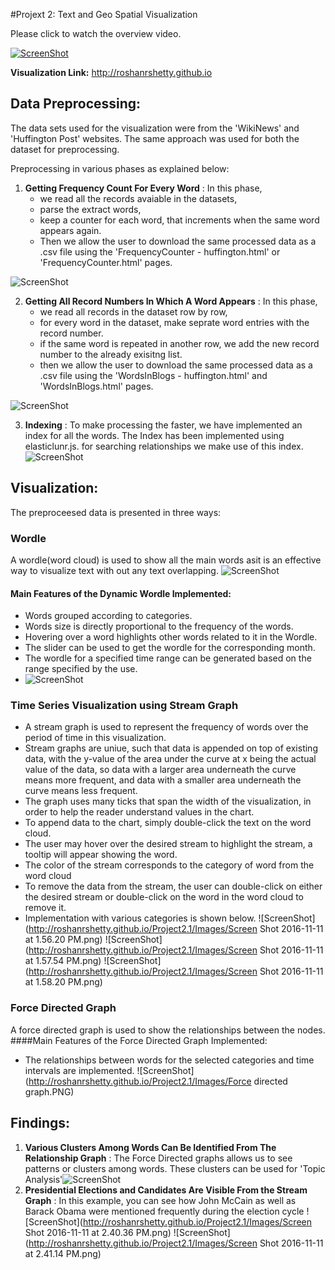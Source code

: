 #Projext 2: Text and Geo Spatial Visualization

Please click to watch the overview video.

[![ScreenShot](http://roshanrshetty.github.io/Project2.1/Images/main.PNG)](http://roshanrshetty.github.io/Project2.1/Images/report.mp4)

**Visualization Link:** http://roshanrshetty.github.io

## Data Preprocessing:

The data sets used for the visualization were from the 'WikiNews' and 'Huffington Post' websites.
The same approach was used for both the dataset for preprocessing.

Preprocessing in various phases as explained below:

1. **Getting Frequency Count For Every Word** : In this phase,
    - we read all the records avaiable in the datasets,
    - parse the extract words,
    - keep a counter for each word, that increments when the same word appears again.
    - Then we allow the user to download the same processed data as a .csv file using the 'FrequencyCounter - huffington.html' or 'FrequencyCounter.html' pages.
    
![ScreenShot](http://roshanrshetty.github.io/Project2.1/Images/preprocessing1.png)

2. **Getting All Record Numbers In Which A Word Appears** : In this phase,
    - we read all records in the dataset row by row,
    - for every word in the dataset, make seprate word entries with the record number.
    - if the same word is repeated in another row, we add the new record number to the already exisitng list.
    - then we allow the user to download the same processed data as a .csv file using the 'WordsInBlogs - huffington.html' and 'WordsInBlogs.html' pages.
   
![ScreenShot](http://roshanrshetty.github.io/Project2.1/Images/preprocessing2.png)    

3. **Indexing** : To make processing the faster, we have implemented an index for all the words. The Index has been implemented using elasticlunr.js. for searching relationships we make use of this index.
![ScreenShot](http://roshanrshetty.github.io/Project2.1/Images/indexing.png)

## Visualization:
The preproceesed data is presented in three ways:
### Wordle
A wordle(word cloud) is used to show all the main words asit is an effective way to visualize text with out any text overlapping.
![ScreenShot](http://roshanrshetty.github.io/Project2.1/Images/wordle.png)

#### Main Features of the Dynamic Wordle Implemented:
- Words grouped according to categories.
- Words size is directly proportional to the frequency of the words.   
- Hovering over a word highlights other words related to it in the Wordle.
- The slider can be used to get the wordle for the corresponding month.
- The wordle for a specified time range can be generated based on the range specified by the use.
- ![ScreenShot](http://roshanrshetty.github.io/Project2.1/Wordle.PNG)
### Time Series Visualization using Stream Graph
- A stream graph is used to represent the frequency of words over the period of time in this visualization.
- Stream graphs are uniue, such that data is appended on top of existing data, with the y-value of the area under the curve at x being the actual value of the data, so data with a larger area underneath the curve means more frequent, and data with a smaller area underneath the curve means less frequent.
- The graph uses many ticks that span the width of the visualization, in order to help the reader understand values in the chart.
- To append data to the chart, simply double-click the text on the word cloud.
- The user may hover over the desired stream to highlight the stream, a tooltip will appear showing the word.
- The color of the stream corresponds to the category of word from the word cloud
- To remove the data from the stream, the user can double-click on either the desired stream or double-click on the word in the word cloud to remove it.
- Implementation with various categories is shown below.
![ScreenShot](http://roshanrshetty.github.io/Project2.1/Images/Screen Shot 2016-11-11 at 1.56.20 PM.png)
![ScreenShot](http://roshanrshetty.github.io/Project2.1/Images/Screen Shot 2016-11-11 at 1.57.54 PM.png)
![ScreenShot](http://roshanrshetty.github.io/Project2.1/Images/Screen Shot 2016-11-11 at 1.58.20 PM.png)

### Force Directed Graph
A force directed graph is used to show the relationships between the nodes.
####Main Features of the Force Directed Graph Implemented:
- The relationships between words for the selected categories and time intervals are implemented.
![ScreenShot](http://roshanrshetty.github.io/Project2.1/Images/Force directed graph.PNG)

## Findings:

1. **Various Clusters Among Words Can Be Identified From The Relationship Graph** : The Force Directed graphs allows us to see patterns or clusters among words. These clusters can be used for 'Topic Analysis'![ScreenShot](http://roshanrshetty.github.io/Project2.1/Images/corelation.PNG)
2. **Presidential Elections and Candidates Are Visible From the Stream Graph** : In this example, you can see how John McCain as well as Barack Obama were mentioned frequently during the election cycle ![ScreenShot](http://roshanrshetty.github.io/Project2.1/Images/Screen Shot 2016-11-11 at 2.40.36 PM.png) ![ScreenShot](http://roshanrshetty.github.io/Project2.1/Images/Screen Shot 2016-11-11 at 2.41.14 PM.png)




